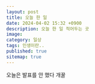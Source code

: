 ```yaml
---
layout: post
title: 오늘 한 일
date: 2024-04-02 15:32 +0900
description: 오늘 한 일 적어두는 곳
image:
category: 일상
tags: 인생이란..
published: true
sitemap: true
---
```




오늘은 발표를 안 했다 개꿀

